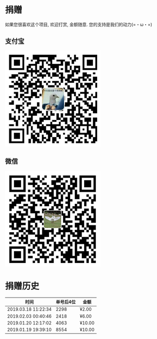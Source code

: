 # 捐赠
如果您很喜欢这个项目, 欢迎打赏, 金额随意. 您的支持是我们的动力(=・ω・=)

## 支付宝
![支付宝](images/compressed/alipay.jpg)
## 微信
![微信](images/compressed/wechat.jpg)

# 捐赠历史
| 时间                | 单号后4位 | 金额   |
| ------------------- | --------- | ------ |
| 2019.03.18 11:22:34 | 2298      | ¥2.00  |
| 2019.02.03 00:40:46 | 2418      | ¥6.00  |
| 2019.01.20 12:17:02 | 4063      | ¥10.00 |
| 2019.01.19 19:39:10 | 8554      | ¥10.00 |